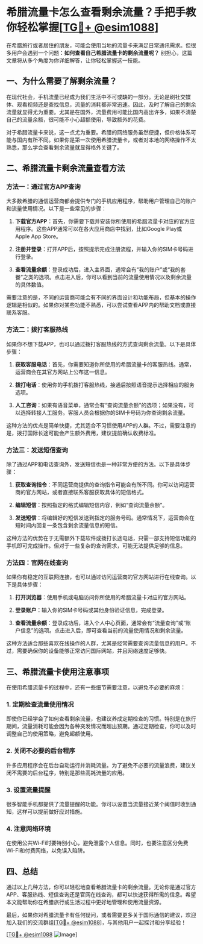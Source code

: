 # 希腊流量卡怎么查看剩余流量？手把手教你轻松掌握[[TG💪+ @esim1088](https://t.me/s/esim1088)]

在希腊旅行或者居住的朋友，可能会使用当地的流量卡来满足日常通讯需求。但很多用户会遇到一个问题：**如何查看自己希腊流量卡的剩余流量呢？** 别担心，这篇文章将从多个角度为你详细解答，让你轻松掌握这一技能。

## 一、为什么需要了解剩余流量？

在现代社会，手机流量已经成为我们生活中不可或缺的一部分。无论是刷社交媒体、观看视频还是查找信息，流量的消耗都非常迅速。因此，及时了解自己的剩余流量就显得尤为重要。尤其是在国外，流量费用可能比国内高出许多，如果不清楚自己的流量余额，很可能不小心超额使用，导致额外的花费。

对于希腊流量卡来说，这一点尤为重要。希腊的网络服务虽然便捷，但价格体系可能与国内有所不同。如果你是第一次使用希腊流量卡，或者对本地的网络操作不太熟悉，那么学会查看剩余流量就显得格外关键了。

## 二、希腊流量卡剩余流量查看方法

### 方法一：通过官方APP查询

大多数希腊的通信运营商都会提供专门的手机应用程序，帮助用户管理自己的账户和流量使用情况。以下是一些常见的步骤：

1. **下载官方APP**：首先，你需要下载并安装你所使用的希腊流量卡对应的官方应用程序。这些APP通常可以在各大应用商店中找到，比如Google Play或Apple App Store。

2. **注册并登录**：打开APP后，按照提示完成注册流程，并输入你的SIM卡号码进行登录。

3. **查看流量余额**：登录成功后，进入主界面，通常会有“我的账户”或“我的套餐”之类的选项。点击进入后，你可以看到当前的流量使用情况以及剩余流量的具体数值。

需要注意的是，不同的运营商可能会有不同的界面设计和功能布局，但基本的操作逻辑是相似的。如果你对某些功能不熟悉，可以尝试查看APP内的帮助文档或直接联系客服。

### 方法二：拨打客服热线

如果你不想下载APP，也可以通过拨打客服热线的方式查询剩余流量。以下是具体步骤：

1. **获取客服电话**：首先，你需要知道你所使用的希腊流量卡的客服热线。通常，运营商会在其官方网站上公布这一信息。

2. **拨打电话**：使用你的手机拨打客服热线，接通后按照语音提示选择相应的服务选项。

3. **人工咨询**：如果有语音菜单，通常会有“查询流量余额”的选项；如果没有，可以选择转接人工服务。客服人员会根据你的SIM卡号码为你查询剩余流量。

这种方法的优点是简单快捷，尤其适合不习惯使用APP的人群。不过，需要注意的是，拨打国际长途可能会产生额外费用，建议提前确认收费标准。

### 方法三：发送短信查询

除了通过APP和电话查询外，发送短信也是一种非常方便的方法。以下是具体步骤：

1. **获取查询指令**：不同运营商提供的查询指令可能会有所不同。你可以访问运营商的官方网站，或者直接联系客服获取具体的短信格式。

2. **编辑短信**：按照指定的格式编辑短信内容，例如“查询流量余额”。

3. **发送短信**：将编辑好的短信发送到指定的服务号码。通常情况下，运营商会在短时间内回复一条包含剩余流量信息的短信。

这种方法的优势在于无需额外下载软件或拨打长途电话，只需一部支持短信功能的手机即可完成操作。但对于一些复杂的查询需求，可能无法提供足够的信息。

### 方法四：官网在线查询

如果你有稳定的互联网连接，也可以通过访问运营商的官方网站进行在线查询。以下是具体步骤：

1. **打开浏览器**：使用手机或电脑访问你所使用的希腊流量卡对应的官方网站。

2. **登录账户**：输入你的SIM卡号码或其他身份验证信息，完成登录。

3. **查看流量余额**：登录成功后，进入个人中心页面，通常会有“流量查询”或“账户信息”的选项。点击进入后，即可查看当前的流量使用情况和剩余流量。

这种方法适合那些喜欢在线操作的人群，尤其是经常需要查询流量信息的用户。不过，需要确保你的设备能够正常访问国际网站，并且网络速度足够快。

## 三、希腊流量卡使用注意事项

在使用希腊流量卡的过程中，还有一些细节需要注意，以避免不必要的麻烦：

### 1. 定期检查流量使用情况

即使你已经学会了如何查看剩余流量，也建议养成定期检查的习惯。特别是在旅行期间，流量消耗可能会因为各种突发情况而超出预期。通过定期检查，你可以及时调整自己的使用策略，避免超额使用。

### 2. 关闭不必要的后台程序

许多应用程序会在后台自动运行并消耗流量。为了避免不必要的流量浪费，建议关闭不需要的后台程序，特别是那些高耗流量的应用。

### 3. 设置流量提醒

很多智能手机都提供了流量提醒的功能。你可以设置当流量接近某个阈值时收到通知，这样可以提前做好应对措施。

### 4. 注意网络环境

在使用公共Wi-Fi时要特别小心，避免泄露个人信息。同时，也要注意区分免费Wi-Fi和付费网络，以免误入陷阱。

## 四、总结

通过以上几种方法，你可以轻松地查看希腊流量卡的剩余流量。无论你是通过官方APP、客服热线、短信查询还是官网在线查询，都可以快速获得所需的信息。希望本文能帮助你在希腊旅行或生活过程中更好地管理和使用流量资源。

最后，如果你对希腊流量卡有任何疑问，或者需要更多关于国际通信的建议，欢迎加入我们的交流群组[[TG💪+ @esim1088](https://t.me/s/esim1088)]，与其他用户一起探讨和分享经验！

[[TG💪+ @esim1088](https://t.me/s/esim1088) ![Image](https://i.postimg.cc/4NQfJmqS/Snipaste-2025-05-13-00-14-12.png)]